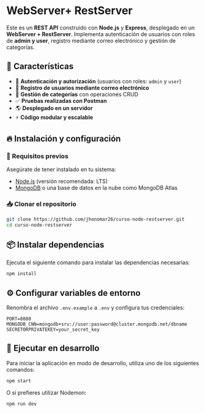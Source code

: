 # WebServer+ RestServer

Este es un **REST API** construido con **Node.js** y **Express**, desplegado en un **WebServer + RestServer**. Implementa autenticación de usuarios con roles de **admin y user**, registro mediante correo electrónico y gestión de categorías.

## 📌 Características

- 🔐 **Autenticación y autorización** (usuarios con roles: `admin` y `user`)
- 📧 **Registro de usuarios mediante correo electrónico**
- 📂 **Gestión de categorías** con operaciones CRUD
- ✅ **Pruebas realizadas con Postman**
- 🌎 **Desplegado en un servidor**
- ⚡ **Código modular y escalable**

## 🔥 Instalación y configuración

### 📌 Requisitos previos
Asegúrate de tener instalado en tu sistema:

- [Node.js](https://nodejs.org/) (versión recomendada: LTS)
- [MongoDB](https://www.mongodb.com/) o una base de datos en la nube como MongoDB Atlas

### 📥 Clonar el repositorio
```bash
git clone https://github.com/jhonomar26/curso-node-restserver.git
cd curso-node-restserver
```
## 📦 Instalar dependencias

Ejecuta el siguiente comando para instalar las dependencias necesarias:

```bash
npm install
```

## ⚙️ Configurar variables de entorno

Renombra el archivo `.env.example` a `.env` y configura tus credenciales:

```env
PORT=8080
MONGODB_CNN=mongodb+srv://user:password@cluster.mongodb.net/dbname
SECRETORPRIVATEKEY=your_secret_key
```

## 🚀 Ejecutar en desarrollo

Para iniciar la aplicación en modo de desarrollo, utiliza uno de los siguientes comandos:

```bash
npm start
```

O si prefieres utilizar Nodemon:

```bash
npm run dev
```

